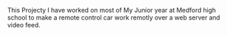 This Projecty I have worked on most of My Junior year at Medford high school to make a remote control car work remotly over a web server and video feed.
